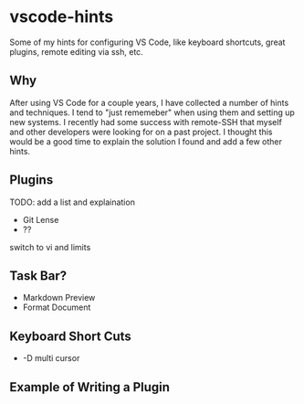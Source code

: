 # vscode-hints
Some of my hints for configuring VS Code, like keyboard shortcuts, great plugins, remote editing via ssh, etc.

## Why

After using VS Code for a couple years, I have collected a number of hints and techniques.  I tend to "just rememeber" when using them and setting up new systems.  I recently had some success with remote-SSH that myself and other developers were looking for on a past project.  I thought this would be a good time to explain the solution I found and add a few other hints.

## Plugins

TODO: add a list and explaination
- Git Lense
- ??

switch to vi and limits

## Task Bar?
- Markdown Preview
- Format Document

## Keyboard Short Cuts
- <command>-D multi cursor


## Example of Writing a Plugin

